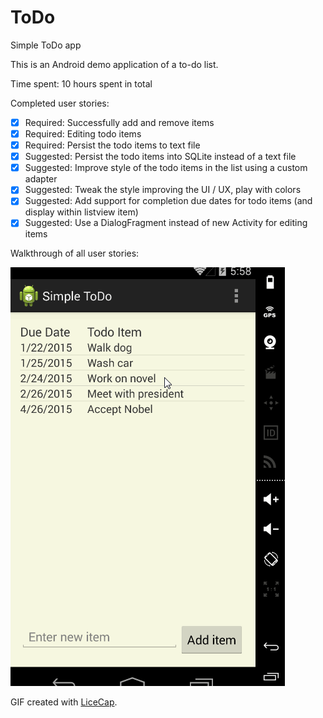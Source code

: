 # ToDo
Simple ToDo app

This is an Android demo application of a to-do list.

Time spent: 10 hours spent in total

Completed user stories:

 * [x] Required: Successfully add and remove items
 * [x] Required: Editing todo items
 * [x] Required: Persist the todo items to text file
 * [x] Suggested: Persist the todo items into SQLite instead of a text file
 * [x] Suggested: Improve style of the todo items in the list using a custom adapter
 * [x] Suggested: Tweak the style improving the UI / UX, play with colors
 * [x] Suggested: Add support for completion due dates for todo items (and display within listview item)
 * [x] Suggested: Use a DialogFragment instead of new Activity for editing items

Walkthrough of all user stories:

![Video Walkthrough](ToDo.gif)

GIF created with [LiceCap](http://www.cockos.com/licecap/).

